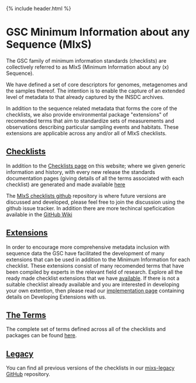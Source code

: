 {% include header.html %}


# GSC Minimum Information about any Sequence (MIxS)

The GSC family of minimum information standards (checklists) are collectively referred to as MIxS (Minimum Information about any (x) Sequence).

We have defined a set of core descriptors for genomes, metagenomes and the samples thereof. The intention is to enable the capture of an extended level of metadata to that already captured by the INSDC archives. 

In addition to the sequence related metadata that forms the core of the checklists, we also provide environmental package "extensions" of recomended terms that aim to standardize sets of measurements and observations describing particular sampling events and habitats. These extensions are applicable across any and/or all of MIxS checklists. 

## [Checklists](standards/checklists.html)

In addition to the [Checklists page](standards/checklists.html) on this website; where we given generic information and history, with every new release the standards documentation pages (giving details of all the terms associated with each checklist) are generated and made available [here](https://genomicsstandardsconsortium.github.io/mixs/#checklists)

The [MIxS checklists github](https://github.com/GenomicsStandardsConsortium/mixs/) repository is where future versions are discussed and developed, please feel free to join the discussion using the github issue tracker.
In addition there are more techincal speficication available in the [GitHub Wiki](https://github.com/GenomicsStandardsConsortium/mixs/wiki)

## [Extensions](standards/extensions.html)

In order to encourage more comprehensive metadata inclusion with sequence data the GSC have facilitated the development of many extensions that can be used in addition to the Minimum Information for each checklist. These extensions consist of many recomended terms that have been compiled by experts in the relevant field of research. Explore all the ready made checklist extensions that we have [available](standards/extensions.html).
If there is not a suitable checklist already available and you are interested in developing your own extention, then please read our [implementation page](standards/implementation.html) containing details on Developing Extensions with us.

## [The Terms](standards/all-terms.html)
The complete set of terms defined across all of the checklists and packages can be found [here](standards/all-terms.html).



## [Legacy](standards/previous-mixs.html)
You can find all previous versions of the checklists in our [mixs-legacy GitHub](https://github.com/GenomicsStandardsConsortium/mixs-legacy) repository.

